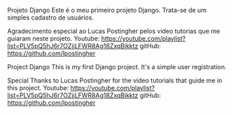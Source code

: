 Projeto Django
   Este é o meu primeiro projeto Django. Trata-se de um simples cadastro de usuários.

Agradecimento especial ao Lucas Postingher pelos video tutorias que me guiaram neste projeto.
Youtube: https://youtube.com/playlist?list=PLV5pQ5hJ6r7OZjjLFWR8Ag18ZxqBikktz
gitHub: https://github.com/lpostingher

Project Django
   This is my first Django project. It's a simple user registration.

Special Thanks to Lucas Postingher for the video tutorials that guide me in this project.
Youtube: https://youtube.com/playlist?list=PLV5pQ5hJ6r7OZjjLFWR8Ag18ZxqBikktz
gitHub: https://github.com/lpostingher

